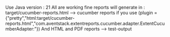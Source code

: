 Use Java version : 21
All are working fine reports will generate in :
target/cucumber-reports.html --> cucumber reports if you use (plugin = {"pretty","html:target/cucumber-reports.html","com.aventstack.extentreports.cucumber.adapter.ExtentCucumberAdapter:"})
And HTML and PDF reports --> test-output
